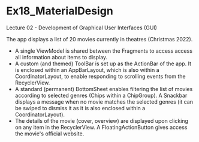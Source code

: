 # Ex18_MaterialDesign
Lecture 02 - Development of Graphical User Interfaces (GUI)

The app displays a list of 20 movies currently in theatres (Christmas 2022).
- A single ViewModel is shared between the Fragments to access access all information about items to display.
- A custom (and themed) ToolBar is set up as the ActionBar of the app. It is enclosed within an AppBarLayout, which is also within a CoordinatorLayout, to enable responding to scrolling events from the RecyclerView.
- A standard (permanent) BottomSheet enables filtering the list of movies according to selected genres (Chips within a ChipGroup). A Snackbar displays a message when no movie matches the selected genres (it can be swiped to dismiss it as it is also enclosed within a CoordinatorLayout).
- The details of the movie (cover, overview) are displayed upon clicking on any item in the RecyclerView. A FloatingActionButton gives access the movie's official website.
